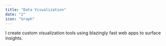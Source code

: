 ```yaml
---
title: "Data Visualization"
date: "2"
icon: "Graph"
---
```


I create custom visualization tools using blazingly fast web apps to surface insights.
